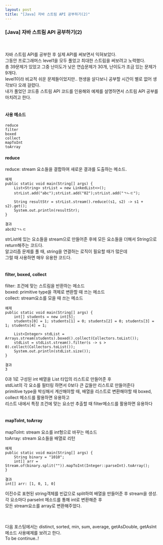 ```yaml
---
layout: post
title: "[Java] 자바 스트림 API 공부하기(2)"
---
```

### [Java] 자바 스트림 API 공부하기(2)
<br><br>
자바 스트림 API를 공부한 후 실제 API를 써보면서 익혀보았다.<br>
그동안 프로그래머스 level1을 모두 풀었고 최대한 스트림을 써보려고 노력했다.<br>
총 39문제가 있었고 그중 난이도가 낮은 연습문제가 30개, 난이도가 조금 있는 문제가 9개다.<br>
level1이라 비교적 쉬운 문제들이었지만.. 현생을 살다보니 
공부할 시간이 별로 없어 생각보다 오래 걸렸다.<br>
내가 풀었던 코드중 스트림 API 코드를 인용해와 예제를 설명하면서 스트림 API 공부를 마치려고 한다.<br>
<br>
#### 사용 메소드
```
reduce
filter
boxed
collect
mapToInt
toArray
```

#### reduce
reduce: stream 요소들을 결합하여 새로운 결과를 도출하는 메소드.<br>
```
예제
public static void main(String[] args) {
	List<String> strList = new LinkedList<>();
	strList.add("abc");strList.add("02");strList.add("ㄱㄴㄷ");
	
	String resultStr = strList.stream().reduce((s1, s2) -> s1 + s2).get();
	System.out.println(resultStr);
}
```
```
결과
abc02ㄱㄴㄷ
```
strList에 있는 요소들을 stream으로 만들어준 후에 모든 요소들을 더해서 String으로 return해주는 코드다.<br>
알고리즘 문제를 풀 때, string을 연결하는 로직이 필요할 때가 많은데<br>
그럴 때 사용하면 매우 유용한 코드다.<br>
<br>

#### filter, boxed, collect
filter: 조건에 맞는 스트림을 반환하는 메소드<br>
boxed: primitive type을 객체로 변환할 때 쓰는 메소드<br>
collect: stream요소를 모을 때 쓰는 메소드<br>
```
예제
public static void main(String[] args) {
	int[] students = new int[5];
	students[0] = 1; students[1] = 0; students[2] = 0; students[3] = 1; students[4] = 1;
	
	List<Integer> stdList = Arrays.stream(students).boxed().collect(Collectors.toList());
	stdList = stdList.stream().filter(s -> s > 0).collect(Collectors.toList());
	System.out.println(stdList.size());
}
```
```
결과
3
```
0과 1로 구성된 int 배열을 List<Integer> 타입의 리스트로 만들어준 후<br>
stdList의 각 요소를 필터링 하면서 0보다 큰 값들만 리스트로 만들어준다<br>
primitive type을 박싱해서 계산해야할 때, 배열을 리스트로 변환해야할 때 boxed, collect 메소드를 활용하면 유용하고<br>
리스트 내에서 특정 조건에 맞는 요소만 추출할 때 filter메소드를 활용하면 유용하다<br>
<br>

#### mapToInt, toArray
mapToInt: stream 요소를 int형으로 바꾸는 메소드<br>
toArray: stream 요소들을 배열로 리턴<br>
```
예제
public static void main(String[] args) {
	String binary = "1010";
	int[] arr = Stream.of(binary.split("")).mapToInt(Integer::parseInt).toArray();
}
```
```
결과
int[] arr: [1, 0, 1, 0]
```
이진수로 표현된 string객체를 빈값으로 split하여 배열을 만들어준 후 stream을 생성.<br>
각 요소마다 parseInt 메소드를 통해 int로 변환해준 후<br>
모든 stream요소를 array로 변환해주었다.<br>

<br><br>
다음 포스팅에서는 distinct, sorted, min, sum, average, getAsDouble, getAsInt <br>
메소드 사용예제를 보려고 한다.<br>
To be continue..!